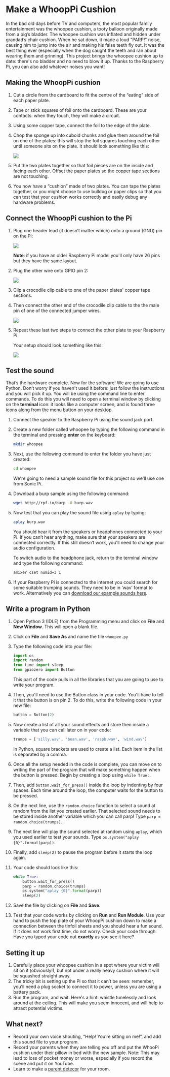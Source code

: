 # Make a WhoopPi Cushion

In the bad old days before TV and computers, the most popular family entertainment was the whoopee cushion, a tooty balloon originally made from a pig’s bladder. The whoopee cushion was inflated and hidden under grandad’s chair cushion. When he sat down, it made a loud "PARP!" noise, causing him to jump into the air and making his false teeth fly out. It was the best thing ever (especially when the dog caught the teeth and ran about wearing them and grinning). This project brings the whoopee cushion up to date: there's no bladder and no need to blow it up. Thanks to the Raspberry Pi, you can also add whatever noises you want!

## Making the WhoopPi cushion
1. Cut a circle from the cardboard to fit the centre of the “eating” side of each paper plate. 
1. Tape or stick squares of foil onto the cardboard. These are your contacts: when they touch, they will make a circuit.
1. Using some copper tape, connect the foil to the edge of the plate. 
1. Chop the sponge up into cuboid chunks and glue them around the foil on one of the plates: this will stop the foil squares touching each other until someone sits on the plate. It should look something like this:

	![](images/IMG_8753.JPG)

1. Put the two plates together so that foil pieces are on the inside and facing each other. Offset the paper plates so the copper tape sections are not touching. 
1. You now have a “cushion” made of two plates. You can tape the plates together, or you might choose to use bulldog or paper clips so that you can test that your cushion works correctly and easily debug any hardware problems.


## Connect the WhoopPi cushion to the Pi

1. Plug one header lead (it doesn’t matter which) onto a ground (GND) pin on the Pi:

	![](images/pi-gnd-connection.png)

	**Note**: if you have an older Raspberry Pi model you'll only have 26 pins but they have the same layout.

1. Plug the other wire onto GPIO pin 2:

	![](images/pi-gpio2-connection.png)

1. Clip a crocodile clip cable to one of the paper plates' copper tape sections.

1. Then connect the other end of the crocodile clip cable to the the male pin of one of the connected jumper wires. 

	![](images/croc-jumper.JPG)

1. Repeat these last two steps to connect the other plate to your Raspberry Pi.

	Your setup should look something like this:

	![](images/whoopi-config.JPG)
	

## Test the sound
That’s the hardware complete. Now for the software! We are going to use Python. Don’t worry if you haven't used it before: just follow the instructions and you will pick it up.
You will be using the command line to enter commands. To do this you will need to open a terminal window by clicking on the **terminal** icon: it looks like a computer screen, and is found three icons along from the menu button on your desktop. 

1. Connect the speaker to the Raspberry Pi using the sound jack port.
1. Create a new folder called whoopee by typing the following command in the terminal and pressing **enter** on the keyboard:

	```bash
    mkdir whoopee
    ```

1. Next, use the following command to enter the folder you have just created:

	``` bash
    cd whoopee
    ```
	We're going to need a sample sound file for this project so we'll use one from Sonic Pi.

1. Download a burp sample using the following command:

    ```bash
    wget http://rpf.io/burp -O burp.wav
    ```

1. Now test that you can play the sound file using `aplay` by typing:

	```bash
    aplay burp.wav
    ```
    
	You should hear it from the speakers or headphones connected to your Pi. If you can’t hear anything, make sure that your speakers are connected correctly. If this still doesn’t work, you'll need to change your audio configuration. 

	To switch audio to the headphone jack, return to the terminal window and type the following command:

	```bash
	amixer cset numid=3 1 
	```

1. If your Raspberry Pi is connected to the internet you could search for some suitable trumping sounds. They need to be in ‘wav’ format to work. Alternatively you can [download our example sounds here](http://rpf.io/farts).

## Write a program in Python

1. Open Python 3 (IDLE) from the Programming menu and click on **File** and **New Window**. This will open a blank file. 
1. Click on **File** and **Save As** and name the file `whoopee.py`
1. Type the following code into your file:

	```python
	import os
	import random
	from time import sleep
	from gpiozero import Button
	```
	This part of the code pulls in all the libraries that you are going to use to write your program. 

1. Then, you'll need to use the Button class in your code. You'll have to tell it that the button is on pin 2. To do this, write the following code in your new file:

	```python
	button = Button(2)
	```

1. Now create a list of all your sound effects and store then inside a variable that you can call later on in your code:

	```python
	trumps = ['silly.wav', 'bean.wav', 'raspb.wav', 'wind.wav']
    ```
	In Python, square brackets are used to create a list. Each item in the list is separated by a comma. 

1. Once all the setup needed in the code is complete, you can move on to writing the part of the program that will make something happen when the button is pressed. Begin by creating a loop using `while True:`.
1. Then, add `button.wait_for_press()` inside the loop by indenting by four spaces. Each time around the loop, the computer waits for the button to be pressed.
1. On the next line, use the `random.choice` function to select a sound at random from the list you created earlier. That selected sound needs to be stored inside another variable which you can call parp! Type `parp = random.choice(trumps)`.
1. The next line will play the sound selected at random using `aplay`, which you used earlier to test your sounds. Type `os.system("aplay {0}".format(parp))`.
1. Finally, add `sleep(2)` to pause the program before it starts the loop again. 
1. Your code should look like this:
 
	```python
	while True:
        button.wait_for_press()
        parp = random.choice(trumps)
        os.system("aplay {0}".format(parp))
        sleep(2)
	```

1. Save the file by clicking on **File** and **Save**.

1. Test that your code works by clicking on **Run** and **Run Module**. Use your hand to push the top plate of your WhoopPi cushion down to make a connection between the tinfoil sheets and you should hear a fun sound. If it does not work first time, do not worry. Check your code through. Have you typed your code out **exactly** as you see it here?

## Setting it up

1. Carefully place your whoopee cushion in a spot where your victim will sit on it (obviously!), but not under a really heavy cushion where it will be squashed straight away. 
1. The tricky bit is setting up the Pi so that it can’t be seen: remember, you’ll need a plug socket to connect it to power, unless you are using a battery pack.
1. Run the program, and wait. Here's a hint: whistle tunelessly and look around at the ceiling. This will make you seem innocent, and will help to attract potential victims.

## What next?
- Record your own voice shouting, “Help! You’re sitting on me!”, and add this sound file to your program. 
- Record your parents when they are telling you off and put the WhooPi cushion under their pillow in bed with the new sample. Note: This may lead to loss of pocket money or worse, especially if you record the scene and put it on YouTube.
- Learn to make a [parent detecor](https://www.raspberrypi.org/learning/parent-detector/) for your room. 
